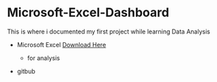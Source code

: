 # Microsoft-Excel-Dashboard
This is where i documented my first project while learning Data Analysis
- Microsoft Excel [Download Here](https://www.microsoft.com)
  
  -  for analysis
  
- gitbub
